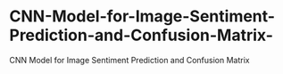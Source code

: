 # CNN-Model-for-Image-Sentiment-Prediction-and-Confusion-Matrix-
CNN Model for Image Sentiment Prediction and Confusion Matrix 
